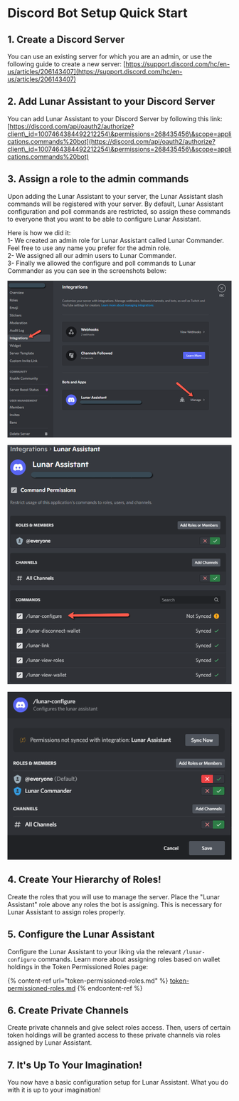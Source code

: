 # Discord Bot Setup Quick Start

## 1. Create a Discord Server

You can use an existing server for which you are an admin, or use the following guide to create a new server: [https://support.discord.com/hc/en-us/articles/206143407](https://support.discord.com/hc/en-us/articles/206143407)

## 2. Add Lunar Assistant to your Discord Server

You can add Lunar Assistant to your Discord Server by following this link: [https://discord.com/api/oauth2/authorize?client\_id=1007464384492212254\&permissions=268435456\&scope=applications.commands%20bot](https://discord.com/api/oauth2/authorize?client\_id=1007464384492212254\&permissions=268435456\&scope=applications.commands%20bot)

## 3. Assign a role to the admin commands

Upon adding the Lunar Assistant to your server, the Lunar Assistant slash commands will be registered with your server. By default, Lunar Assistant configuration and poll commands are restricted, so assign these commands to everyone that you want to be able to configure Lunar Assistant.

Here is how we did it: \
1- We created an admin role for Lunar Assistant called Lunar Commander. Feel free to use any name you prefer for the admin role.\
2- We assigned all our admin users to Lunar Commander. \
3- Finally we allowed the configure and poll commands to Lunar Commander as you can see in the screenshots below:

![](<../../.gitbook/assets/image (3).png>)

![](<../../.gitbook/assets/image (3) (1).png>)

&#x20;![](<../../.gitbook/assets/image (1) (1).png>)

## 4. Create Your Hierarchy of Roles!&#x20;

Create the roles that you will use to manage the server. Place the "Lunar Assistant" role above any roles the bot is assigning. This is necessary for Lunar Assistant to assign roles properly.

## 5. Configure the Lunar Assistant&#x20;

Configure the Lunar Assistant to your liking via the relevant `/lunar-configure` commands. Learn more about assigning roles based on wallet holdings in the Token Permissioned Roles page:

{% content-ref url="token-permissioned-roles.md" %}
[token-permissioned-roles.md](token-permissioned-roles.md)
{% endcontent-ref %}

## 6. Create Private Channels

Create private channels and give select roles access. Then, users of certain token holdings will be granted access to these private channels via roles assigned by Lunar Assistant.

## 7. It's Up To Your Imagination!

You now have a basic configuration setup for Lunar Assistant. What you do with it is up to your imagination!
